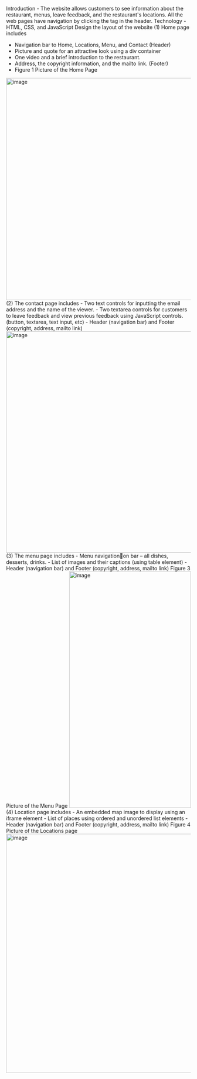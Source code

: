 Introduction - The website allows customers to see information about the restaurant, menus, leave feedback,
and the restaurant's locations. All the web pages have navigation by clicking the tag in the header.
Technology   - HTML, CSS, and JavaScript
Design the layout of the website
(1) Home page includes
- Navigation bar to Home, Locations, Menu, and Contact (Header)
- Picture and quote for an attractive look using a div container
- One video and a brief introduction to the restaurant.
- Address, the copyright information, and the mailto link. (Footer)
- Figure 1
Picture of the Home Page
<img width="557" height="605" alt="image" src="https://github.com/user-attachments/assets/25f58da5-dbbc-4029-aa87-47d483dafe48" />
(2) The contact page includes
- Two text controls for inputting the email address and the name of the viewer.
- Two textarea controls for customers to leave feedback and view previous feedback using
JavaScript controls. (button, textarea, text input, etc)
- Header (navigation bar) and Footer (copyright, address, mailto link)
<img width="712" height="603" alt="image" src="https://github.com/user-attachments/assets/48128618-1bd3-44b6-bcd0-c938f5d351e4" />
(3) The menu page includes
- Menu navigation􀆟on bar – all dishes, desserts, drinks.
- List of images and their captions (using table element)
- Header (navigation bar) and Footer (copyright, address, mailto link)
Figure 3
Picture of the Menu Page
<img width="332" height="644" alt="image" src="https://github.com/user-attachments/assets/aa44e217-424c-4f81-a1cb-82fb5e4c5912" />
(4) Location page includes
- An embedded map image to display using an  iframe element
- List of places using ordered and unordered list elements
- Header (navigation bar) and Footer (copyright, address, mailto link)
Figure 4
Picture of the Locations page
<img width="566" height="651" alt="image" src="https://github.com/user-attachments/assets/0172354f-2f31-4427-b601-1d2225fd7f99" />
